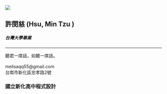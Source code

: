 <!--  宣告為HTML文件-->
<!DOCTYPE html>
<html >
<head>
  <!--  網界編碼-->
  <meta charset="UTF-8">
   <!--  網頁標題-->
  <title>名片-新化高中</title>
  <!--  連結CSS檔案-->
  <link rel="stylesheet" href="css\style.css">
</head>

<body>
    <!-- 名片區塊-->
  <div class="namecard">
  <img src="img\2." />
    <!--  名片右邊文字區塊-->
  <div class="right">
    <h2>許閔慈
    <!--  空格--> 
    <SPAN>(Hsu, Min Tzu )</SPAN>
    </h2>
    <H5>台灣大學畢業</H5>
      <!--  分隔線-->
    <HR></HR>
    <P>聽君一席話，如聽一席話。
    <br>
    <br>melisaqq55@gmail.com
    <br>台南市新化區忠孝路2號
    </P>
  <!--  大圓區塊-->
    <div class="circle circle1"></div>
  <!--  小圓區塊-->
    <div class="circle circle2"></div>
  </div>
</div>

<h3 class="page_title">國立新化高中程式設計</h3>

</body>
</html>
